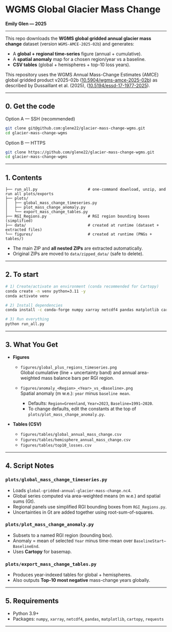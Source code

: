 # WGMS Global Glacier Mass Change
**Emily Glen — 2025**

---
This repo downloads the **WGMS global gridded annual glacier mass change** dataset (version `WGMS-AMCE-2025-02b`) and generates:
- A **global + regional time-series** figure (annual + cumulative).
- A **spatial anomaly** map for a chosen region/year vs a baseline.
- **CSV tables** (global + hemispheres + top-10 loss years).

This repository uses the WGMS Annual Mass-Change Estimates (AMCE) global gridded product v2025-02b ([10.5904/wgms-amce-2025-02b](https://doi.org/10.5904/wgms-amce-2025-02b)) as described by Dussaillant et al. (2025),  ([10.5194/essd-17-1977-2025](https://doi.org/10.5194/essd-17-1977-2025)).

---

## 0. Get the code

Option A — SSH (recommended)  

```bash
git clone git@github.com:glene22/glacier-mass-change-wgms.git
cd glacier-mass-change-wgms
```

 Option B — HTTPS

```bash
git clone https://github.com/glene22/glacier-mass-change-wgms.git
cd glacier-mass-change-wgms
```

---

## 1. Contents

```
├── run_all.py                      # one-command download, unzip, and run all plots/exports
├── plots/
│   ├── global_mass_change_timeseries.py
│   ├── plot_mass_change_anomaly.py
│   └── export_mass_change_tables.py
├── RGI_Regions.py                  # RGI region bounding boxes (simplified)
├── data/                           # created at runtime (dataset + extracted files)
└── figures/                        # created at runtime (PNGs + tables/)
```
- The main ZIP and **all nested ZIPs** are extracted automatically.
- Original ZIPs are moved to `data/zipped_data/` (safe to delete).



---

## 2. To start

```bash
# 1) Create/activate an environment (conda recommended for Cartopy)
conda create -n venv python=3.11 -y
conda activate venv

# 2) Install dependencies
conda install -c conda-forge numpy xarray netcdf4 pandas matplotlib cartopy requests -y

# 3) Run everything
python run_all.py
```



---

## 3. What You Get

- **Figures**
  - `figures/global_plus_regions_timeseries.png`  
    Global cumulative (line + uncertainty band) and annual area-weighted mass balance bars per RGI region.

  - `figures/anomaly_<Region>_<Year>_vs_<Baseline>.png`  
    Spatial anomaly (m w.e.): `year` minus `baseline mean`.
    - Defaults: `Region=Greenland`, `Year=2023`, `Baseline=1991–2020`.
    - To change defaults, edit the constants at the top of `plots/plot_mass_change_anomaly.py`.

- **Tables (CSV)**
  - `figures/tables/global_annual_mass_change.csv`
  - `figures/tables/hemisphere_annual_mass_change.csv`
  - `figures/tables/top10_losses.csv`

---

## 4. Script Notes

### `plots/global_mass_change_timeseries.py`
- Loads `global-gridded-annual-glacier-mass-change.nc4`.
- Global series computed via area-weighted means (m w.e.) and spatial sums (Gt).
- Regional panels use simplified RGI bounding boxes from `RGI_Regions.py`.
- Uncertainties in Gt are added together using root-sum-of-squares. 

### `plots/plot_mass_change_anomaly.py`
- Subsets to a named RGI region (bounding box).
- Anomaly = mean of selected `Year` minus time-mean over `BaselineStart–BaselineEnd`.
- Uses **Cartopy** for basemap.

### `plots/export_mass_change_tables.py`
- Produces year-indexed tables for global + hemispheres.
- Also outputs **Top-10 most negative** mass-change years globally.

---

## 5. Requirements

- Python 3.9+
- Packages: `numpy`, `xarray`, `netcdf4`, `pandas`, `matplotlib`, `cartopy`, `requests`
---

